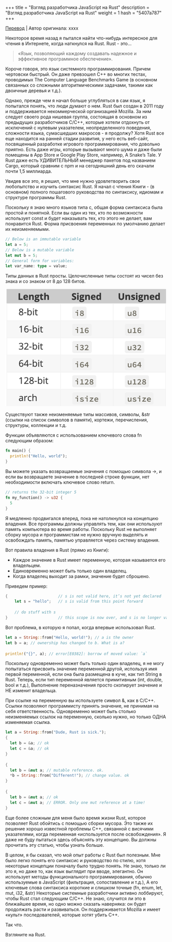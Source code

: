 +++
title = "Взгляд разработчика JavaScript на Rust"
description = "Взгляд разработчика JavaScript на Rust"
weight = 1
hash = "5407a787"
+++

[Перевод](https://medium.com/swlh/a-javascript-developers-view-of-rust-e702c11262c6) | Автор оригинала: xxxx

Некоторое время назад я пытался найти что-нибудь интересное для чтения в Интернете, когда наткнулся на Rust. Rust - это…
  
> «Язык, позволяющий каждому создавать надежное и эффективное программное обеспечение».

Короче говоря, это язык системного программирования. Причем чертовски быстрый. Он даже превзошел C++ во многих тестах, проводимых The Computer Language Benchmarks Game (в основном связанных со сложными алгоритмическими задачами, такими как двоичные деревья и т.д.).

Однако, прежде чем я начал больше углубляться в сам язык, я попытался понять, что люди думают о нем. Rust был создан в 2011 году и поддерживается некоммерческой организацией Mozilla. За ним следует своего рода нишевая группа, состоящая в основном из предыдущих разработчиков C/C++, которые хотели отдохнуть от исключений с нулевым указателем, неопределенного поведения, сложности языка, сумасшедших макросов - я продолжу? Хотя Rust все еще находится на ранней стадии развития, у него есть веб-сайт, посвященный разработке игрового программирования, что довольно приятно. Есть даже игры, которые вызывают много шума и даже были помещены в App Store и Google Play Store, например, A Snake’s Tale. У Rust даже есть УДИВИТЕЛЬНЫЙ менеджер пакетов под названием Cargo, который сравним с npm и на сегодняшний день его скачали почти 1,5 миллиарда.

Увидев все это, я решил, что мне нужно удовлетворить свое любопытство и изучить синтаксис Rust. Я начал с чтения Книги - (в основном) полного пошагового руководства по синтаксису, идиомам и структуре программы Rust.

Поскольку я знаю много языков типа c, общая форма синтаксиса была простой и понятной. Если вы один из тех, кто по возможности использует const и будет наказывать тех, кто этого не делает, вам понравится Rust. Форма присвоения переменных по умолчанию делает их неизменяемыми. 

```rust
// Below is an immutable variable
let a = 5;
// Below is a mutable variable
let mut b = 5;
// General form for variables:
let var_name: type = value;
```

Типы данных в Rust просты. Целочисленные типы состоят из чисел без знака и со знаком от 8 до 128 битов.

![Целые числа](/imgs/posts/5407a787_01.png)

Существуют также неизменяемые типы массивов, символы, &str (ссылки на список символов в памяти), кортежи, перечисления, структуры, коллекции и т.д.

Функции объявляются с использованием ключевого слова fn следующим образом: 

```rust
fn main() {
  println!("Hello, world");
}
```

Вы можете указать возвращаемые значения с помощью символа ->, и если вы возвращаете значение в последней строке функции, нет необходимости включать ключевое слово return. 

```rust
// returns the 32-bit integer 5
fn my_function() -> u32 {
  5
}
```

Я медленно продвигался вперед, пока не натолкнулся на концепцию владения. Все программы должны управлять тем, как они используют память компьютера во время работы. Поскольку Rust не выполняет сборку мусора и программистам не нужно вручную выделять и освобождать память, памятью управляется через систему владения.

Вот правила владения в Rust (прямо из Книги):

- Каждое значение в Rust имеет переменную, которая называется его владельцем.
- Единовременно может быть только один владелец.
- Когда владелец выходит за рамки, значение будет сброшено.

Приведем пример: 

```rust
{                      // s is not valid here, it’s not yet declared
    let s = "hello";   // s is valid from this point forward

    // do stuff with s
}                      // this scope is now over, and s is no longer valid
```

Вот проблема, в которую я попал, когда впервые использовал Rust. 

```rust
let a = String::from("Hello, world!"); // a is the owner
let b = a; // ownership has changed to b. What is a?

println!("{}", a); // error[E0382]: borrow of moved value: `a`
```

Поскольку одновременно может быть только один владелец, я не могу попытаться присвоить значение переменной другой, используя имя первой переменной, если она была размещена в куче, как тип String в Rust. Теперь, если тип переменной является примитивным (int, double, bool и т.д.), Выполнение переназначения просто скопирует значение и НЕ изменит владельца.

При ссылке на переменную вы используете символ &, как в C/C++. Ссылки позволяют программисту принять значение, не принимая на себя ответственность. Одновременно может быть столько неизменяемых ссылок на переменную, сколько нужно, но только ОДНА изменяемая ссылка. 

```rust
let a = String::from("Dude, Rust is sick.");
{
  let b = &a; // ok
  let c = &a; // ok
}

{
  let b = &mut a; // mutable reference. ok.
  *b = String::from("Different!"); // change value. ok
}

{
  let b = &mut a; // ok
  let c = &mut a; // ERROR. Only one mut reference at a time!
}
```

Еще более сложным для меня было время жизни Rust, которое позволяет Rust обойтись с помощью сборки мусора. Это также их решение хорошо известной проблемы C++, связанной с висячими указателями, когда переменная «используется после освобождения». Я даже не буду пытаться здесь объяснять эту концепцию. Вы должны прочитать эту статью, чтобы узнать больше.

В целом, я бы сказал, что мой опыт работы с Rust был полезным. Мне было легко понять его синтаксис и руководство по стилю, хотя некоторые концепции поначалу было трудно понять. Не знаю, только ли это я, но даже то, как язык выглядит при вводе, элегантно. Он использует методы функционального программирования, обычно используемые в JavaScript (фильтрация, сопоставление и т.д.), А его ключевые слова синтаксиса короткие и слишком точные (fn, enum, let, mut, i32, &str)
Некоторые системные разработчики активно лоббируют, чтобы Rust стал следующим C/C++. Не знаю, случится ли это в ближайшее время, но одно можно сказать наверняка: он будет продолжать расти и развиваться. Он поддерживается Mozilla и имеет «культ» последователей, которые хотят убить C++.

Так что.

Взгляните на Rust. 